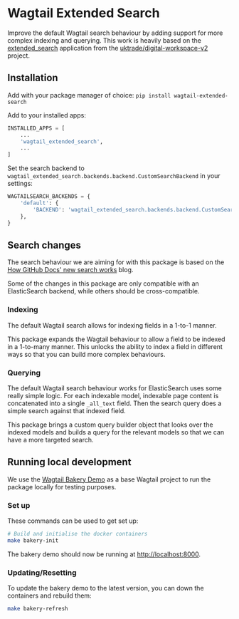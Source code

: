 # Wagtail Extended Search

Improve the default Wagtail search behaviour by adding support for more complex indexing and querying.
This work is heavily based on the [extended_search](https://github.com/uktrade/digital-workspace-v2/tree/2cecde1de6c790b0176ef79cab76f88d173cf244/src/extended_search) application from the [uktrade/digital-workspace-v2](https://github.com/uktrade/digital-workspace-v2/) project.

## Installation

Add with your package manager of choice:
`pip install wagtail-extended-search`

Add to your installed apps:
```python
INSTALLED_APPS = [
    ...
    'wagtail_extended_search',
    ...
]
```

Set the search backend to `wagtail_extended_search.backends.backend.CustomSearchBackend` in your settings:
```python
WAGTAILSEARCH_BACKENDS = {
    'default': {
        'BACKEND': 'wagtail_extended_search.backends.backend.CustomSearchBackend',
    },
}
```

## Search changes

The search behaviour we are aiming for with this package is based on the [How GitHub Docs' new search works](https://github.blog/engineering/how-github-docs-new-search-works/) blog.

Some of the changes in this package are only compatible with an ElasticSearch backend, while others should be cross-compatible.

### Indexing

The default Wagtail search allows for indexing fields in a 1-to-1 manner.

This package expands the Wagtail behaviour to allow a field to be indexed in a 1-to-many manner. This unlocks the ability to index a field in different ways so that you can build more complex behaviours.

### Querying

The default Wagtail search behaviour works for ElasticSearch uses some really simple logic. For each indexable model, indexable page content is concatenated into a single `_all_text` field. Then the search query does a simple search against that indexed field.

This package brings a custom query builder object that looks over the indexed models and builds a query for the relevant models so that we can have a more targeted search.

## Running local development

We use the [Wagtail Bakery Demo](https://github.com/wagtail/bakerydemo) as a base Wagtail project to run the package locally for testing purposes.

### Set up

These commands can be used to get set up:

```bash
# Build and initialise the docker containers
make bakery-init
```

The bakery demo should now be running at [http://localhost:8000](http://localhost:8000).

### Updating/Resetting

To update the bakery demo to the latest version, you can down the containers and rebuild them:

```bash
make bakery-refresh
```
